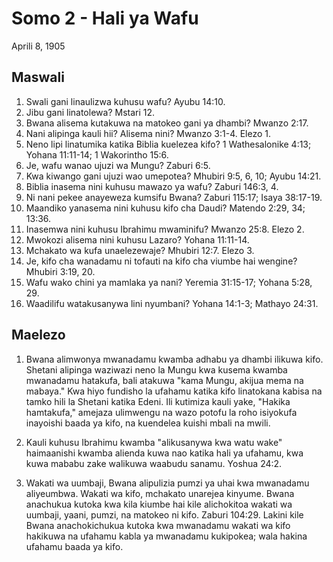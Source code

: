 # Somo 2 - Hali ya Wafu

Aprili 8, 1905

## Maswali

1. Swali gani linaulizwa kuhusu wafu? Ayubu 14:10.
2. Jibu gani linatolewa? Mstari 12.
3. Bwana alisema kutakuwa na matokeo gani ya dhambi? Mwanzo 2:17.
4. Nani alipinga kauli hii? Alisema nini? Mwanzo 3:1-4. Elezo 1.
5. Neno lipi linatumika katika Biblia kuelezea kifo? 1 Wathesalonike 4:13; Yohana 11:11-14; 1 Wakorintho 15:6.
6. Je, wafu wanao ujuzi wa Mungu? Zaburi 6:5.
7. Kwa kiwango gani ujuzi wao umepotea? Mhubiri 9:5, 6, 10; Ayubu 14:21.
8. Biblia inasema nini kuhusu mawazo ya wafu? Zaburi 146:3, 4.
9. Ni nani pekee anayeweza kumsifu Bwana? Zaburi 115:17; Isaya 38:17-19.
10. Maandiko yanasema nini kuhusu kifo cha Daudi? Matendo 2:29, 34; 13:36.
11. Inasemwa nini kuhusu Ibrahimu mwaminifu? Mwanzo 25:8. Elezo 2.
12. Mwokozi alisema nini kuhusu Lazaro? Yohana 11:11-14.
13. Mchakato wa kufa unaelezewaje? Mhubiri 12:7. Elezo 3.
14. Je, kifo cha wanadamu ni tofauti na kifo cha viumbe hai wengine? Mhubiri 3:19, 20.
15. Wafu wako chini ya mamlaka ya nani? Yeremia 31:15-17; Yohana 5:28, 29.
16. Waadilifu watakusanywa lini nyumbani? Yohana 14:1-3; Mathayo 24:31.

## Maelezo

1. Bwana alimwonya mwanadamu kwamba adhabu ya dhambi ilikuwa kifo. Shetani alipinga waziwazi neno la Mungu kwa kusema kwamba mwanadamu hatakufa, bali atakuwa "kama Mungu, akijua mema na mabaya." Kwa hiyo fundisho la ufahamu katika kifo linatokana kabisa na tamko hili la Shetani katika Edeni. Ili kutimiza kauli yake, "Hakika hamtakufa," amejaza ulimwengu na wazo potofu la roho isiyokufa inayoishi baada ya kifo, na kuendelea kuishi mbali na mwili.

2. Kauli kuhusu Ibrahimu kwamba "alikusanywa kwa watu wake" haimaanishi kwamba alienda kuwa nao katika hali ya ufahamu, kwa kuwa mababu zake walikuwa waabudu sanamu. Yoshua 24:2.

3. Wakati wa uumbaji, Bwana alipulizia pumzi ya uhai kwa mwanadamu aliyeumbwa. Wakati wa kifo, mchakato unarejea kinyume. Bwana anachukua kutoka kwa kila kiumbe hai kile alichokitoa wakati wa uumbaji, yaani, pumzi, na matokeo ni kifo. Zaburi 104:29. Lakini kile Bwana anachokichukua kutoka kwa mwanadamu wakati wa kifo hakikuwa na ufahamu kabla ya mwanadamu kukipokea; wala hakina ufahamu baada ya kifo.
